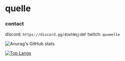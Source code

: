# quelle

### contact

discord: `https://discord.gg/4UehWqjdAF`
twitch: `quueelle`


![Anurag's GitHub stats](https://github-readme-stats.vercel.app/api?username=quellee&show_icons=true)

[![Top Langs](https://github-readme-stats.vercel.app/api/top-langs/?username=quellee)](https://github.com/anuraghazra/github-readme-stats)
